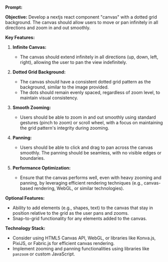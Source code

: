 **Prompt:**

**Objective:** Develop a nextjs react component "canvas" with a dotted grid background. The canvas should allow users to move or pan infinitely in all directions and zoom in and out smoothly.

**Key Features:**

1. **Infinite Canvas:**
   - The canvas should extend infinitely in all directions (up, down, left, right), allowing the user to pan the view indefinitely.

2. **Dotted Grid Background:**
   - The canvas should have a consistent dotted grid pattern as the background, similar to the image provided.
   - The dots should remain evenly spaced, regardless of zoom level, to maintain visual consistency.

3. **Smooth Zooming:**
   - Users should be able to zoom in and out smoothly using standard gestures (pinch to zoom) or scroll wheel, with a focus on maintaining the grid pattern's integrity during zooming.

4. **Panning:**
   - Users should be able to click and drag to pan across the canvas smoothly. The panning should be seamless, with no visible edges or boundaries.

5. **Performance Optimization:**
   - Ensure that the canvas performs well, even with heavy zooming and panning, by leveraging efficient rendering techniques (e.g., canvas-based rendering, WebGL, or similar technologies).

**Optional Features:**
   - Ability to add elements (e.g., shapes, text) to the canvas that stay in position relative to the grid as the user pans and zooms.
   - Snap-to-grid functionality for any elements added to the canvas.

**Technology Stack:**
   - Consider using HTML5 Canvas API, WebGL, or libraries like Konva.js, PixiJS, or Fabric.js for efficient canvas rendering.
   - Implement zooming and panning functionalities using libraries like `panzoom` or custom JavaScript.
